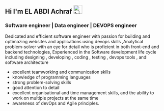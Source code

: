 ## Hi I'm EL ABDI Achraf <img src="https://user-images.githubusercontent.com/1303154/88677602-1635ba80-d120-11ea-84d8-d263ba5fc3c0.gif" width="28px" height="28px" alt="hi">
### Software engineer | Data engineer | DEVOPS engineer

Dedicated and efficient software engineer with passion for building and optimazing websites and applications using devops skills ,Analytical problem-solver with an eye for detail who is proficient in both  front-end and backend technologies, Experienced in the Software development life cycle including designing , developing , coding , testing , devops tools , and software architecture


- excellent teamworking and communication skills
- knowledge of programming languages
- strong problem-solving skills
- good attention to detail
- excellent organisational and time management skills, and the ability to work on multiple projects at the same time
- awareness of devOps and Agile principles.



